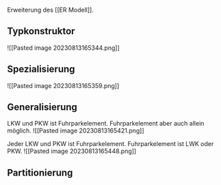 Erweiterung des [[ER Modell]].

## Typkonstruktor
![[Pasted image 20230813165344.png]]

## Spezialisierung
![[Pasted image 20230813165359.png]]

## Generalisierung
LKW und PKW ist Fuhrparkelement. Fuhrparkelement aber auch allein möglich.
![[Pasted image 20230813165421.png]]

Jeder LKW und PKW ist Fuhrparkelement. Fuhrparkelement ist LWK oder PKW.
![[Pasted image 20230813165448.png]]

## Partitionierung
